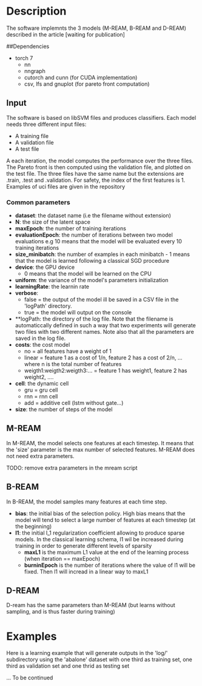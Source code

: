 # Description

The software implemnts the 3 models (M-REAM, B-REAM and D-REAM) described in the article [waiting for publication]

##Dependencies

* torch 7
  * nn
  * nngraph
  * cutorch and cunn (for CUDA implementation)
  * csv, lfs and gnuplot (for pareto front computation)

## Input

The software is based on libSVM files and produces classifiers. Each model needs three different input files:
* A training file
* A validation file
* A test file

A each iteration, the model computes the performance over the three files. The Pareto front is then computed using the validation file, and plotted on the test file. The three files have the same name but the extensions are .train, .test and .validation. For safety, the index of the first features is 1. Examples of uci files are given in the repository

### Common parameters

* **dataset**: the dataset name (i.e the filename without extension)
* **N**: the size of the latent space
* **maxEpoch**: the number of training iterations
* **evaluationEpoch**: the number of iterations between two model evaluations e.g 10 means that the model will be evaluated every 10 training iterations
* **size_minibatch**: the number of examples in each minibatch - 1 means that the model is learned following a classical SGD procedure
* **device**: the GPU device 
  * 0 means that the model will be learned on the CPU
* **uniform**: the variance of the model's parameters initialization
* **learningRate**: the learnin rate 
* **verbose**: 
  * false = the output of the model ill be saved in a CSV file in the 'logPath' directory.
  * true = the model will output on the console
* **logPath: the directory of the log file. Note that the filename is automaticcally defined in such a way that two experiments will generate two files with two different names. Note also that all the parameters are saved in the log file.
* **costs**: the cost model
  * no = all features have a weight of 1
  * linear = feature 1 as a cost of 1/n, feature 2 has a cost of 2/n, ... where n is the total number of features
  * weigth1:weigth2:weigth3:... = feature 1 has weight1, feature 2 has weight2, ....
* **cell**: the dynamic cell
  * gru = gru cell
  * rnn = rnn cell
  * add = additive cell (lstm without gate...)
* **size**: the number of steps of the model

## M-REAM 

In M-REAM, the model selects one features at each timestep. It means that the 'size' parameter is the max number of selected features. M-REAM does not need extra parameters.


TODO: remove extra parameters in the mream script


## B-REAM

In B-REAM, the model samples many features at each time step. 

* **bias**: the initial bias of the selection policy. High bias means that the model will tend to select a large number of features at each timestep (at the beginning)
* **l1**: the initial l_1 regularization coefficient allowing to produce sparse models. In the classical learning schema, l1 wil be increased during training in order to generate different levels of sparsity
  * **maxL1** is the maximum L1 value at the end of the learning process (when iteration == maxEpoch)
  * **burninEpoch** is the number of iterations where the value of l1 will be fixed. Then l1 will incread in a linear way to maxL1

## D-REAM

D-ream has the same parameters than M-REAM (but learns without sampling, and is thus faster during training)


# Examples

Here is a learning example that will generate outputs in the 'log/' subdirectory using the 'abalone' dataset with one third as training set, one third as validation set and one thrid as testing set

... To be continued
